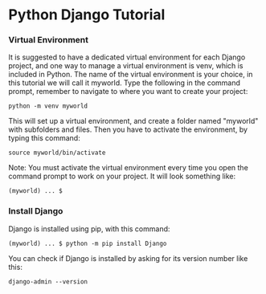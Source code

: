 # Python Django Tutorial

### Virtual Environment
It is suggested to have a dedicated virtual environment for each Django project, and one way to manage a virtual environment is venv, which is included in Python. The name of the virtual environment is your choice, in this tutorial we will call it myworld. Type the following in the command prompt, remember to navigate to where you want to create your project:
```
python -m venv myworld
```
This will set up a virtual environment, and create a folder named "myworld" with subfolders and files. Then you have to activate the environment, by typing this command:
```
source myworld/bin/activate
```
Note: You must activate the virtual environment every time you open the command prompt to work on your project. It will look something like:
```
(myworld) ... $
```

### Install Django
Django is installed using pip, with this command:
```
(myworld) ... $ python -m pip install Django
```
You can check if Django is installed by asking for its version number like this:
```
django-admin --version
```

### 